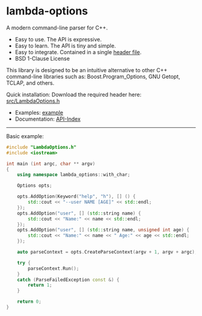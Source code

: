 # lambda-options

A modern command-line parser for C++.

* Easy to use. The API is expressive.
* Easy to learn. The API is tiny and simple.
* Easy to integrate. Contained in a single [header file](cpp/src/LambdaOptions.h?ts=4).
* BSD 1-Clause License

This library is designed to be an intuitive alternative to other C++ command-line libraries such as: Boost.Program_Options, GNU Getopt, TCLAP, and others.

Quick installation: Download the required header here: [src/LambdaOptions.h](cpp/src/LambdaOptions.h?ts=4)

* Examples: [example](example)
* Documentation: [API-Index](https://github.com/thomaseding/wiki-lambda-options-cpp/wiki/API-Index)

--------------

Basic example:
```cpp
#include "LambdaOptions.h"
#include <iostream>

int main (int argc, char ** argv)
{
	using namespace lambda_options::with_char;

	Options opts;

	opts.AddOption(Keyword("help", "h"), [] () {
		std::cout << "--user NAME [AGE]" << std::endl;
	});
	opts.AddOption("user", [] (std::string name) {
		std::cout << "Name:" << name << std::endl;
	});
	opts.AddOption("user", [] (std::string name, unsigned int age) {
		std::cout << "Name:" << name << " Age:" << age << std::endl;
	});

	auto parseContext = opts.CreateParseContext(argv + 1, argv + argc);

	try {
		parseContext.Run();
	}
	catch (ParseFailedException const &) {
		return 1;
	}

	return 0;
}
```


